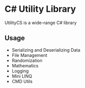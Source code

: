 # C# Utility Library 
UtilityCS is a wide-range C# library

## Usage
- Serializing and Deserializing Data
- File Management
- Randomization
- Mathematics
- Logging
- Mini LINQ
- CMD Utils
